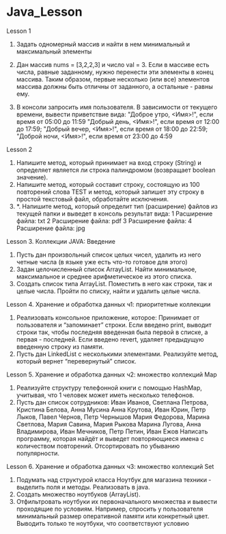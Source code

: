 # Java_Lesson
Lesson 1
1. Задать одномерный массив и найти в нем минимальный и максимальный элементы

2. Дан массив nums = [3,2,2,3] и число val = 3.
        Если в массиве есть числа, равные заданному, нужно перенести эти элементы в конец массива.
        Таким образом, первые несколько (или все) элементов массива должны быть отличны от заданного, а остальные - равны ему.

3. В консоли запросить имя пользователя. В зависимости от текущего времени, вывести приветствие вида:
        "Доброе утро, <Имя>!", если время от 05:00 до 11:59
        "Добрый день, <Имя>!", если время от 12:00 до 17:59;
        "Добрый вечер, <Имя>!", если время от 18:00 до 22:59;
        "Доброй ночи, <Имя>!", если время от 23:00 до 4:59

Lesson 2

1. Напишите метод, который принимает на вход строку (String) и определяет является ли строка палиндромом (возвращает boolean значение).
2. Напишите метод, который составит строку, состоящую из 100 повторений слова TEST и метод, который запишет эту строку в простой текстовый файл, обработайте исключения.
3. *. Напишите метод, который определит тип (расширение) файлов из текущей папки и выведет в консоль результат вида:
        1 Расширение файла: txt
        2 Расширение файла: pdf
        3 Расширение файла: 
        4 Расширение файла: jpg

Lesson 3. Коллекции JAVA: Введение
1. Пусть дан произвольный список целых чисел, удалить из него четные числа (в языке уже есть что-то готовое для этого)
2. Задан целочисленный список ArrayList. Найти минимальное, максимальное и среднее арифметическое из этого списка.
3. Создать список типа ArrayList<String>. Поместить в него как строки, так и целые числа. Пройти по списку, найти и удалить целые числа.

Lesson 4. Хранение и обработка данных ч1: приоритетные коллекции
1. Реализовать консольное приложение, которое:
Принимает от пользователя и “запоминает” строки.
Если введено print, выводит строки так, чтобы последняя введенная была первой в списке, а первая - последней.
Если введено revert, удаляет предыдущую введенную строку из памяти.
2. Пусть дан LinkedList с несколькими элементами. Реализуйте метод, который вернет “перевернутый” список.

Lesson 5. Хранение и обработка данных ч2: множество коллекций Map
1. Реализуйте структуру телефонной книги с помощью HashMap, учитывая, что 1 человек может иметь несколько телефонов.
2. Пусть дан список сотрудников:
        Иван Иванов, Светлана Петрова, Кристина Белова, Анна Мусина
        Анна Крутова, Иван Юрин, Петр Лыков, Павел Чернов, Петр Чернышов
        Мария Федорова, Марина Светлова, Мария Савина, Мария Рыкова
        Марина Лугова, Анна Владимирова, Иван Мечников, Петр Петин, Иван Ежов
Написать программу, которая найдёт и выведет повторяющиеся имена с количеством повторений. Отсортировать по убыванию популярности.

Lesson 6. Хранение и обработка данных ч3: множество коллекций Set
1. Подумать над структурой класса Ноутбук для магазина техники - выделить поля и методы. Реализовать в java.
2. Создать множество ноутбуков (ArrayList).
3. Отфильтровать ноутбуки их первоначального множества и вывести проходящие по условиям. Например, спросить у пользователя минимальный размер оперативной памяти или конкретный цвет. Выводить только те ноутбуки, что соответствуют условию